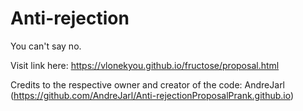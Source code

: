 # Anti-rejection
You can't say no.                                                                                                                                      

Visit link here: https://vlonekyou.github.io/fructose/proposal.html

Credits to the respective owner and creator of the code:
AndreJarl (https://github.com/AndreJarl/Anti-rejectionProposalPrank.github.io)
